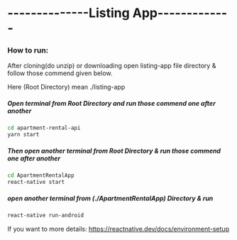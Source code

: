 #  --------------Listing App-------------

### How to run:
After cloning(do unzip) or downloading open listing-app file directory & follow those commend given below. 

Here (Root Directory) mean ./listing-app

##### Open terminal from Root Directory and run those commend one after another 
```sh
cd apartment-rental-api
yarn start
```

##### Then open another terminal from Root Directory & run those commend one after another 
```sh
cd ApartmentRentalApp
react-native start
```
##### open another terminal from (./ApartmentRentalApp) Directory & run 
```sh
react-native run-android
```

If you want to more details: https://reactnative.dev/docs/environment-setup

